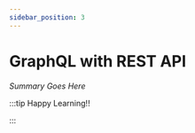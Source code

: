 ```yaml
---
sidebar_position: 3
---
```


# GraphQL with REST API

_Summary Goes Here_

:::tip Happy Learning!!

<QuestButton text="Go To Quest" link="https://app.stackup.dev/quest_page/graphql-with-rest-api" />

:::
